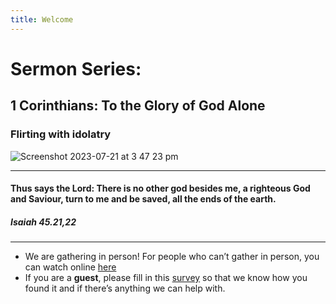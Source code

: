```yaml
---
title: Welcome
---
```


# Sermon Series:
## 1 Corinthians: To the Glory of God Alone 
### Flirting with idolatry


![Screenshot 2023-07-21 at 3 47 23 pm](https://github.com/stgeorgeshurstville/bulletin/assets/119166299/2d95947e-b2b1-44b5-a360-f1dd4a4d7efe)

---
#### Thus says the Lord: There is no other god besides me, a righteous God and Saviour, turn to me and be saved, all the ends of the earth. 


##### Isaiah 45.21,22

---
- We are gathering in person! For people who can’t gather in person, you can watch online [here](https://stgeorgeshurstville.org.au/sunday-english-online)
- If you are a **guest**, please fill in this [survey](https://tinyurl.com/SGHACsurvey) so that we know how you found it and if there’s anything we can help with.
